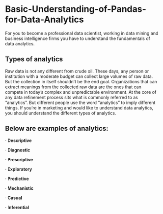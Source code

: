 # Basic-Understanding-of-Pandas-for-Data-Analytics

For you to become a professional data scientist, working in data mining and business intelligence firms you have to understand the fundamentals of data analytics.
## Types of analytics
Raw data is not any different from crude oil. These days, any person or institution with a moderate budget can collect large volumes of raw data. But the collection in itself shouldn’t be the end goal. Organizations that can extract meanings from the collected raw data are the ones that can compete in today’s complex and unpredictable environment.
At the core of any data refinement process sits what is commonly referred to as “analytics”. But different people use the word “analytics” to imply different things. If you’re in marketing and would like to understand data analytics, you should understand the different types of analytics. 
## Below are examples of analytics:

· **Descriptive**

· **Diagnostic**

· **Prescriptive**

· **Exploratory**

· **Predictive**

· **Mechanistic**

· **Casual**

· **Inferential**
